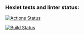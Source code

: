 ### Hexlet tests and linter status:
[![Actions Status](https://github.com/NONstop5/docker-project-74/actions/workflows/hexlet-check.yml/badge.svg)](https://github.com/NONstop5/docker-project-74/actions)

[![Build Status](https://github.com/NONstop5/docker-project-74/actions/workflows/push.yml/badge.svg)](https://github.com/NONstop5/docker-project-74/actions)
